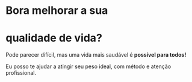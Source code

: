 # Bora melhorar a sua

# qualidade de vida?

Pode parecer difícil, mas uma vida mais saudável é **possível para todos!**

Eu posso te ajudar a atingir seu peso ideal, com método e atenção profissional.
